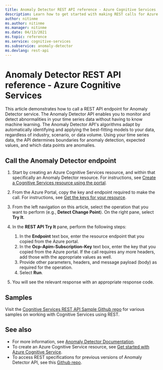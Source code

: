 ```yaml
---
title: Anomaly Detector REST API reference - Azure Cognitive Services
description: Learn how to get started with making REST calls for Azure Cognitive Services Anomaly Detector API
author: nitinme
ms.author: nitinme
ms.manager: nitinme
ms.date: 04/13/2021
ms.topic: reference
ms.service: cognitive-services
ms.subservice: anomaly-detector
ms.devlang: rest-api
---
```


# Anomaly Detector REST API reference - Azure Cognitive Services

This article demonstrates how to call a REST API endpoint for Anomaly Detector service. The Anomaly Detector API enables you to monitor and detect abnormalities in your time series data without having to know machine learning. The Anomaly Detector API's algorithms adapt by automatically identifying and applying the best-fitting models to your data, regardless of industry, scenario, or data volume. Using your time series data, the API determines boundaries for anomaly detection, expected values, and which data points are anomalies.

## Call the Anomaly Detector endpoint

1. Start by creating an Azure Cognitive Services resource, and within that specifically an Anomaly Detector resource. For instructions, see [Create a Cognitive Services resource using the portal](/azure/cognitive-services/cognitive-services-apis-create-account).
1. From the Azure Portal, copy the key and endpoint required to make the call. For instructions, see [Get the keys for your resource](/azure/cognitive-services/cognitive-services-apis-create-account#get-the-keys-for-your-resource).
1. From the left navigation on this article, select the operation that you want to perform (e.g., **Detect Change Point**). On the right pane, select **Try It**.
1. In the **REST API Try It** pane, perform the following steps:

    1. In the **Endpoint** text box, enter the resource endpoint that you copied from the Azure portal.
    1. In the **Ocp-Apim-Subscription-Key** text box, enter the key that you copied from the Azure portal. If the call requires any more headers, add those with the appropriate values as well.
    1. Provide other parameters, headers, and message payload (body) as required for the operation.
    1. Select **Run**.
1. You will see the relevant response with an appropriate response code.

## Samples

Visit the [Cognitive Services REST API Sample Github repo](https://github.com/Azure-Samples/cognitive-services-REST-api-samples) for various samples on working with Cognitive Services using REST.

## See also

- For more information, see [Anomaly Detector Documentation](/azure/cognitive-services/anomaly-detector/).
- To create an Azure Cognitive Service resource, see [Get started with Azure Cognitive Service](/azure/cognitive-services/cognitive-services-apis-create-account).
- To access REST specifications for previous versions of Anomaly Detector API, see this [Github repo](https://github.com/Azure/azure-rest-api-specs/tree/main/specification/cognitiveservices/data-plane/AnomalyDetector).